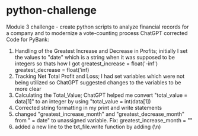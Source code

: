# python-challenge
Module 3 challenge - create python scripts to analyze financial records for a company and to modernize a vote-counting process
ChatGPT corrected Code for PyBank:
1. Handling of the Greatest Increase and Decrease in Profits; initially I set the values to "date" which is a string when it was supposed to be integers so thats how I got
greatest_increase = float('-inf')
greatest_decrease = float('inf)
2. Tracking Net Total Profit and Loss; I had set variables which were not being utilized so ChatGPT suggested changes to the variables to be more clear
3. Calculating the Total_Value; ChatGPT helped me convert "total_value = data[1]" to an integer by using "total_value = int(data[1])
4. Corrected string formatting in my print and write statements
5. changed "greatest_increase_month" and "greatest_decrease_month" from " = date" to unassigned variable. Fix: greatest_increase_month = ""
6. added a new line to the txt_file.write function by adding (\n)
